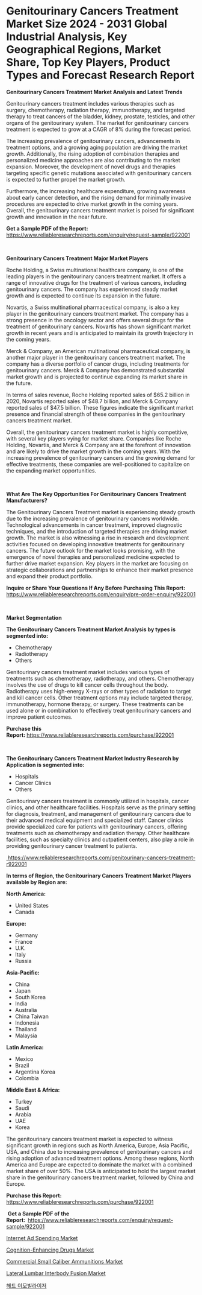<p><h1>Genitourinary Cancers Treatment Market Size 2024 - 2031 Global Industrial Analysis, Key Geographical Regions, Market Share, Top Key Players, Product Types and Forecast Research Report</h1></p><p><strong>Genitourinary Cancers Treatment Market Analysis and Latest Trends</strong></p>
<p><p>Genitourinary cancers treatment includes various therapies such as surgery, chemotherapy, radiation therapy, immunotherapy, and targeted therapy to treat cancers of the bladder, kidney, prostate, testicles, and other organs of the genitourinary system. The market for genitourinary cancers treatment is expected to grow at a CAGR of 8% during the forecast period.</p><p>The increasing prevalence of genitourinary cancers, advancements in treatment options, and a growing aging population are driving the market growth. Additionally, the rising adoption of combination therapies and personalized medicine approaches are also contributing to the market expansion. Moreover, the development of novel drugs and therapies targeting specific genetic mutations associated with genitourinary cancers is expected to further propel the market growth.</p><p>Furthermore, the increasing healthcare expenditure, growing awareness about early cancer detection, and the rising demand for minimally invasive procedures are expected to drive market growth in the coming years. Overall, the genitourinary cancers treatment market is poised for significant growth and innovation in the near future.</p></p>
<p><strong>Get a Sample PDF of the Report:&nbsp;</strong> <a href="https://www.reliableresearchreports.com/enquiry/request-sample/922001">https://www.reliableresearchreports.com/enquiry/request-sample/922001</a></p>
<p>&nbsp;</p>
<p><strong>Genitourinary Cancers Treatment Major Market Players</strong></p>
<p><p>Roche Holding, a Swiss multinational healthcare company, is one of the leading players in the genitourinary cancers treatment market. It offers a range of innovative drugs for the treatment of various cancers, including genitourinary cancers. The company has experienced steady market growth and is expected to continue its expansion in the future.</p><p>Novartis, a Swiss multinational pharmaceutical company, is also a key player in the genitourinary cancers treatment market. The company has a strong presence in the oncology sector and offers several drugs for the treatment of genitourinary cancers. Novartis has shown significant market growth in recent years and is anticipated to maintain its growth trajectory in the coming years.</p><p>Merck & Company, an American multinational pharmaceutical company, is another major player in the genitourinary cancers treatment market. The company has a diverse portfolio of cancer drugs, including treatments for genitourinary cancers. Merck & Company has demonstrated substantial market growth and is projected to continue expanding its market share in the future.</p><p>In terms of sales revenue, Roche Holding reported sales of $65.2 billion in 2020, Novartis reported sales of $48.7 billion, and Merck & Company reported sales of $47.5 billion. These figures indicate the significant market presence and financial strength of these companies in the genitourinary cancers treatment market.</p><p>Overall, the genitourinary cancers treatment market is highly competitive, with several key players vying for market share. Companies like Roche Holding, Novartis, and Merck & Company are at the forefront of innovation and are likely to drive the market growth in the coming years. With the increasing prevalence of genitourinary cancers and the growing demand for effective treatments, these companies are well-positioned to capitalize on the expanding market opportunities.</p></p>
<p>&nbsp;</p>
<p><strong>What Are The Key Opportunities For Genitourinary Cancers Treatment Manufacturers?</strong></p>
<p><p>The Genitourinary Cancers Treatment market is experiencing steady growth due to the increasing prevalence of genitourinary cancers worldwide. Technological advancements in cancer treatment, improved diagnostic techniques, and the introduction of targeted therapies are driving market growth. The market is also witnessing a rise in research and development activities focused on developing innovative treatments for genitourinary cancers. The future outlook for the market looks promising, with the emergence of novel therapies and personalized medicine expected to further drive market expansion. Key players in the market are focusing on strategic collaborations and partnerships to enhance their market presence and expand their product portfolio.</p></p>
<p><strong>Inquire or Share Your Questions If Any Before Purchasing This Report:</strong> <a href="https://www.reliableresearchreports.com/enquiry/pre-order-enquiry/922001">https://www.reliableresearchreports.com/enquiry/pre-order-enquiry/922001</a></p>
<p>&nbsp;</p>
<p><strong>Market Segmentation</strong></p>
<p><strong>The Genitourinary Cancers Treatment Market Analysis by types is segmented into:</strong></p>
<p><ul><li>Chemotherapy</li><li>Radiotherapy</li><li>Others</li></ul></p>
<p><p>Genitourinary cancers treatment market includes various types of treatments such as chemotherapy, radiotherapy, and others. Chemotherapy involves the use of drugs to kill cancer cells throughout the body. Radiotherapy uses high-energy X-rays or other types of radiation to target and kill cancer cells. Other treatment options may include targeted therapy, immunotherapy, hormone therapy, or surgery. These treatments can be used alone or in combination to effectively treat genitourinary cancers and improve patient outcomes.</p></p>
<p><strong>Purchase this Report:&nbsp;</strong><a href="https://www.reliableresearchreports.com/purchase/922001">https://www.reliableresearchreports.com/purchase/922001</a></p>
<p>&nbsp;</p>
<p><strong>The Genitourinary Cancers Treatment Market Industry Research by Application is segmented into:</strong></p>
<p><ul><li>Hospitals</li><li>Cancer Clinics</li><li>Others</li></ul></p>
<p><p>Genitourinary cancers treatment is commonly utilized in hospitals, cancer clinics, and other healthcare facilities. Hospitals serve as the primary setting for diagnosis, treatment, and management of genitourinary cancers due to their advanced medical equipment and specialized staff. Cancer clinics provide specialized care for patients with genitourinary cancers, offering treatments such as chemotherapy and radiation therapy. Other healthcare facilities, such as specialty clinics and outpatient centers, also play a role in providing genitourinary cancer treatment to patients.</p></p>
<p><a href="https://www.reliableresearchreports.com/genitourinary-cancers-treatment-r922001">&nbsp;https://www.reliableresearchreports.com/genitourinary-cancers-treatment-r922001</a></p>
<p><strong>In terms of Region, the Genitourinary Cancers Treatment Market Players available by Region are:</strong></p>
<p>
    <p> <strong> North America: </strong>
        <ul>
            <li>United States</li>
            <li>Canada</li>
        </ul>
        </p> 
    <p> <strong> Europe: </strong>
        <ul>
            <li>Germany</li>
            <li>France</li>
            <li>U.K.</li>
            <li>Italy</li>
            <li>Russia</li>
        </ul>
        </p> 
    <p> <strong> Asia-Pacific: </strong>
        <ul>
            <li>China</li>
            <li>Japan</li>
            <li>South Korea</li>
            <li>India</li>
            <li>Australia</li>
            <li>China Taiwan</li>
            <li>Indonesia</li>
            <li>Thailand</li>
            <li>Malaysia</li>
        </ul>
        </p> 
    <p> <strong> Latin America: </strong>
        <ul>
            <li>Mexico</li>
            <li>Brazil</li>
            <li>Argentina Korea</li>
            <li>Colombia</li>
        </ul>
        </p> 
    <p> <strong> Middle East & Africa: </strong>
        <ul>
            <li>Turkey</li>
            <li>Saudi</li>
            <li>Arabia</li>
            <li>UAE</li>
            <li>Korea</li>
        </ul>
    </p>
    </p>
<p><p>The genitourinary cancers treatment market is expected to witness significant growth in regions such as North America, Europe, Asia Pacific, USA, and China due to increasing prevalence of genitourinary cancers and rising adoption of advanced treatment options. Among these regions, North America and Europe are expected to dominate the market with a combined market share of over 50%. The USA is anticipated to hold the largest market share in the genitourinary cancers treatment market, followed by China and Europe.</p></p>
<p><strong>Purchase this Report: </strong><a href="https://www.reliableresearchreports.com/purchase/922001">https://www.reliableresearchreports.com/purchase/922001</a></p>
<p>&nbsp;<strong>Get a Sample PDF of the Report:&nbsp;&nbsp;</strong><a href="https://www.reliableresearchreports.com/enquiry/request-sample/922001">https://www.reliableresearchreports.com/enquiry/request-sample/922001</a></p>
<p><strong></strong></p>
<p><p><a href="https://github.com/suaretopek9/Market-Research-Report-List-2/blob/main/internet-ad-spending-market.md">Internet Ad Spending Market</a></p><p><a href="https://www.linkedin.com/pulse/cognition-enhancing-drugs-market-research-report-its-history-u0daf">Cognition-Enhancing Drugs Market</a></p><p><a href="https://www.linkedin.com/pulse/insights-commercial-small-caliber-ammunitions-market-cyq9e?trackingId=VR5Sphw32SRMaA3gW6%2F33Q%3D%3D">Commercial Small Caliber Ammunitions Market</a></p><p><a href="https://github.com/moyahfrancoestellec51j635wcx/Market-Research-Report-List-2/blob/main/lateral-lumbar-interbody-fusion-market.md">Lateral Lumbar Interbody Fusion Market</a></p><p><a href="https://github.com/vss5505pa7z1p/Market-Research-Report-List-2/blob/main/418370253703.md">헤드 이모빌라이저</a></p></p>